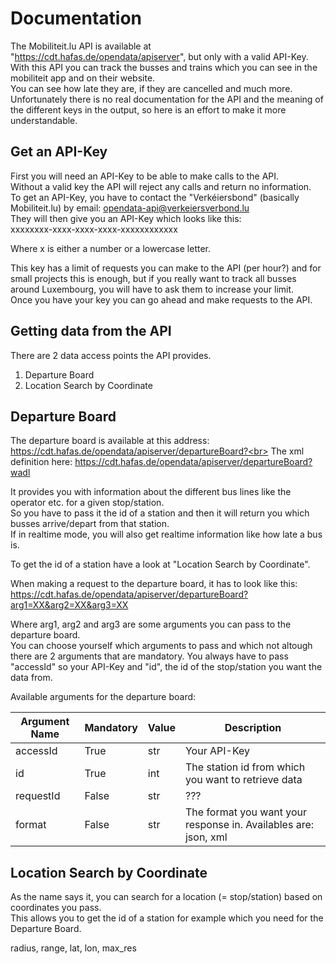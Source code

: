 # Documentation #

The Mobiliteit.lu API is available at "https://cdt.hafas.de/opendata/apiserver", but only with a valid API-Key. <br>
With this API you can track the busses and trains which you can see in the mobiliteit app and on their website. <br>
You can see how late they are, if they are cancelled and much more. <br>
Unfortunately there is no real documentation for the API and the meaning of the different keys in the output, so here is an effort to make it more understandable. <br>


## Get an API-Key
First you will need an API-Key to be able to make calls to the API.<br>
Without a valid key the API will reject any calls and return no information.<br>
To get an API-Key, you have to contact the "Verkéiersbond" (basically Mobiliteit.lu) by email: opendata-api@verkeiersverbond.lu<br>
They will then give you an API-Key which looks like this:<br>
xxxxxxxx-xxxx-xxxx-xxxx-xxxxxxxxxxxx<br>

Where x is either a number or a lowercase letter.<br>

This key has a limit of requests you can make to the API (per hour?) and for small projects this is enough, but if you really want to track all busses around Luxembourg, you will have to ask them to increase your limit.<br>
Once you have your key you can go ahead and make requests to the API.<br>


## Getting data from the API
There are 2 data access points the API provides.<br>
1. Departure Board
2. Location Search by Coordinate

## Departure Board
The departure board is available at this address: https://cdt.hafas.de/opendata/apiserver/departureBoard?<br>
The xml definition here: https://cdt.hafas.de/opendata/apiserver/departureBoard?wadl<br>

It provides you with information about the different bus lines like the operator etc. for a given stop/station.<br>
So you have to pass it the id of a station and then it will return you which busses arrive/depart from that station.<br>
If in realtime mode, you will also get realtime information like how late a bus is.<br>

To get the id of a station have a look at "Location Search by Coordinate".<br>

When making a request to the departure board, it has to look like this:<br>
https://cdt.hafas.de/opendata/apiserver/departureBoard?arg1=XX&arg2=XX&arg3=XX<br>

Where arg1, arg2 and arg3 are some arguments you can pass to the departure board.<br>
You can choose yourself which arguments to pass and which not altough there are 2 arguments that are mandatory.
You always have to pass "accessId" so your API-Key and "id", the id of the stop/station you want the data from.

Available arguments for the departure board:

| Argument Name | Mandatory | Value | Description                                         |
| ------------- | --------- | ----- | -----------                                         |
| accessId      | True      | str   | Your API-Key                                        |
| id            | True      | int   | The station id from which you want to retrieve data |
| requestId     | False     | str   | ??? |
| format        | False     | str   | The format you want your response in. Availables are: json, xml |


## Location Search by Coordinate
As the name says it, you can search for a location (= stop/station) based on coordinates you pass.<br>
This allows you to get the id of a station for example which you need for the Departure Board.<br>

radius, range, lat, lon, max_res
